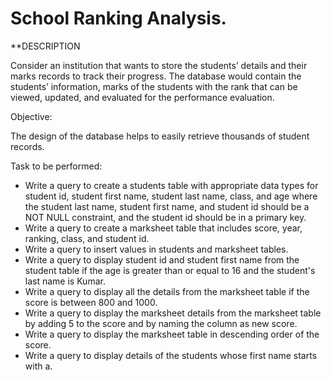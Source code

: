 # School Ranking Analysis.
**DESCRIPTION

Consider an institution that wants to store the students’ details and their marks records to track their progress. The database would contain the students’ information, marks of the students with the rank that can be viewed, updated, and evaluated for the performance evaluation.

Objective:

The design of the database helps to easily retrieve thousands of student records.

Task to be performed:

- Write a query to create a students table with appropriate data types for student id, student first name, student last name, class, and age where the student last name, student first name, and student id should be a NOT NULL constraint, and the student id should be in a primary key.
- Write a query to create a marksheet table that includes score, year, ranking, class, and student id.
- Write a query to insert values in students and marksheet tables.
- Write a query to display student id and student first name from the student table if the age is greater than or equal to 16 and the student's last name is Kumar.
- Write a query to display all the details from the marksheet table if the score is between 800 and 1000.
- Write a query to display the marksheet details from the marksheet table by adding 5 to the score and by naming the column as new score.
- Write a query to display the marksheet table in descending order of the  score.
- Write a query to display details of the students whose first name starts with a.
